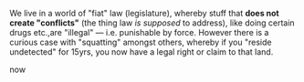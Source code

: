 We live in a world of "fiat" law (legislature), whereby stuff that **does not create "conflicts"** (the thing law _is supposed_ to address), like doing certain drugs etc.,are "illegal" — i.e. punishable by force.
However there is a curious case with "squatting" amongst others, whereby if you "reside undetected" for 15yrs, you now have a legal right or claim to that land.

now 